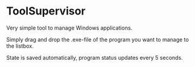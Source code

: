 # ToolSupervisor
Very simple tool to manage Windows applications.

Simply drag and drop the .exe-file of the program you want to manage to the listbox. 

State is saved automatically, program status updates every 5 seconds.

